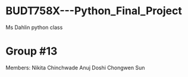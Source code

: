 # BUDT758X---Python_Final_Project
  Ms Dahlin python class
# Group #13
Members: 
Nikita Chinchwade
Anuj Doshi
Chongwen Sun
